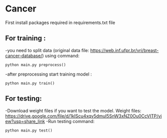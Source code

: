 # Cancer
First install packages required in requirements.txt file
## For training :
 -you need to split data (original data file: https://web.inf.ufpr.br/vri/breast-cancer-database/) using command:
 ```
 python main.py preprocess()
 ```
 -after preprocessing start training model : 
  ```
  python main.py train()
  ```
## For testing:
 -Download weight files if you want to test the model. Weight files: https://drive.google.com/file/d/1kIScu4xqv5dmuI5SnW3xNZ0Ou0CcVITP/view?usp=share_link
 -Run testing command:
 ```
 python main.py test()
 ```

